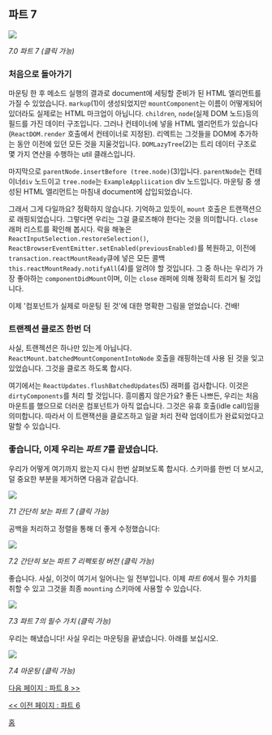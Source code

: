 ## 파트 7

[![](https://rawgit.com/Bogdan-Lyashenko/Under-the-hood-ReactJS/master/stack/images/7/part-7.svg)](https://rawgit.com/Bogdan-Lyashenko/Under-the-hood-ReactJS/master/stack/images/7/part-7.svg)

<em>7.0 파트 7 (클릭 가능)</em>

### 처음으로 돌아가기

마운팅 한 후 메소드 실행의 결과로 document에 세팅할 준비가 된 HTML 엘리먼트를 가질 수 있었습니다. `markup`(1)이 생성되었지만 `mountComponent`는 이름이 어떻게되어 있더라도 실제로는 HTML 마크업이 아닙니다. `children`, `node`(실제 DOM 노드)등의 필드를 가진 데이터 구조입니다. 그러나 컨테이너에 넣을 HTML 엘리먼트가 있습니다 (`ReactDOM.render` 호출에서 컨테이너로 지정된). 리엑트는 그것들을 DOM에 추가하는 동안 이전에 있던 모든 것을 지울것입니다. `DOMLazyTree`(2)는 트리 데이터 구조로 몇 가지 연산을 수행하는 util 클래스입니다.

마지막으로 `parentNode.insertBefore (tree.node)`(3)입니다. `parentNode`는 컨테이너`div` 노드이고 `tree.node`는 `ExampleAppliication` div 노드입니다. 마운팅 중 생성된 HTML 엘리먼트는 마침내 document에 삽입되었습니다.

그래서 그게 다일까요? 정확하지 않습니다. 기억하고 있듯이, `mount` 호출은 트랜잭션으로 래핑되었습니다. 그렇다면 우리는 그걸 클로즈해야 한다는 것을 의미합니다. `close` 래퍼 리스트를 확인해 봅시다. 락을 해놓은 `ReactInputSelection.restoreSelection()`, `ReactBrowserEventEmitter.setEnabled(previousEnabled)`를 복원하고, 이전에 `transaction.reactMountReady`큐에 넣은 모든 콜백 `this.reactMountReady.notifyAll`(4)를 알려야 할 것입니다. 그 중 하나는 우리가 가장 좋아하는 `componentDidMount`이며, 이는 `close` 래퍼에 의해 정확히 트리거 될 것입니다.

이제 '컴포넌트가 실제로 마운팅 된 것'에 대한 명확한 그림을 얻었습니다. 건배!

### 트랜젝션 클로즈 한번 더

사실, 트랜젝션은 하나만 있는게 아닙니다. `ReactMount.batchedMountComponentIntoNode` 호출을 래핑하는데 사용 된 것을 잊고 있었습니다. 그것을 클로즈 하도록 합시다.

여기에서는 `ReactUpdates.flushBatchedUpdates`(5) 래퍼를 검사합니다. 이것은 `dirtyComponents`를 처리 할 것입니다. 흥미롭지 않은가요? 좋든 나쁘든, 우리는 처음 마운트를 했으므로 더러운 컴포넌트가 아직 없습니다. 그것은 유휴 호출(idle call)임을 의미합니다. 따라서 이 트랜잭션을 클로즈하고 일괄 처리 전략 업데이트가 완료되었다고 말할 수 있습니다.

### 좋습니다, 이제 우리는 *파트 7*를 끝냈습니다.

우리가 어떻게 여기까지 왔는지 다시 한번 살펴보도록 합시다. 스키마를 한번 더 보시고, 덜 중요한 부분을 제거하면 다음과 같습니다.

[![](https://rawgit.com/Bogdan-Lyashenko/Under-the-hood-ReactJS/master/stack/images/7/part-7-A.svg)](https://rawgit.com/Bogdan-Lyashenko/Under-the-hood-ReactJS/master/stack/images/7/part-7-A.svg)

<em>7.1 간단히 보는 파트 7 (클릭 가능)</em>

공백을 처리하고 정렬을 통해 더 좋게 수정했습니다:

[![](https://rawgit.com/Bogdan-Lyashenko/Under-the-hood-ReactJS/master/stack/images/7/part-7-B.svg)](https://rawgit.com/Bogdan-Lyashenko/Under-the-hood-ReactJS/master/stack/images/7/part-7-B.svg)

<em>7.2 간단히 보는 파트 7 리펙토링 버전 (클릭 가능)</em>

좋습니다. 사실, 이것이 여기서 일어나는 일 전부입니다. 이제 *파트 6*에서 필수 가치를 취할 수 있고 그것을 최종 `mounting` 스키마에 사용할 수 있습니다.

[![](https://rawgit.com/Bogdan-Lyashenko/Under-the-hood-ReactJS/master/stack/images/7/part-7-C.svg)](https://rawgit.com/Bogdan-Lyashenko/Under-the-hood-ReactJS/master/stack/images/7/part-7-C.svg)

<em>7.3 파트 7의 필수 가치 (클릭 가능)</em>

우리는 해냈습니다! 사실 우리는 마운팅을 끝냈습니다. 아래를 보십시오.


[![](https://rawgit.com/Bogdan-Lyashenko/Under-the-hood-ReactJS/master/stack/images/7/mounting-parts-C.svg)](https://rawgit.com/Bogdan-Lyashenko/Under-the-hood-ReactJS/master/stack/images/7/mounting-parts-C.svg)

<em>7.4 마운팅 (클릭 가능)</em>

[다음 페이지 : 파트 8 >>](./Part-8.md)

[<< 이전 페이지 : 파트 6](./Part-6.md)


[홈](../../README.md)
